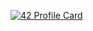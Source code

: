[![42 Profile Card](https://1337-readme.vercel.app/api/profile?cursus=42cursus&dark=true&email=hide&login=omimouni)](https://github.com/mohouyizme/1337-readme)
